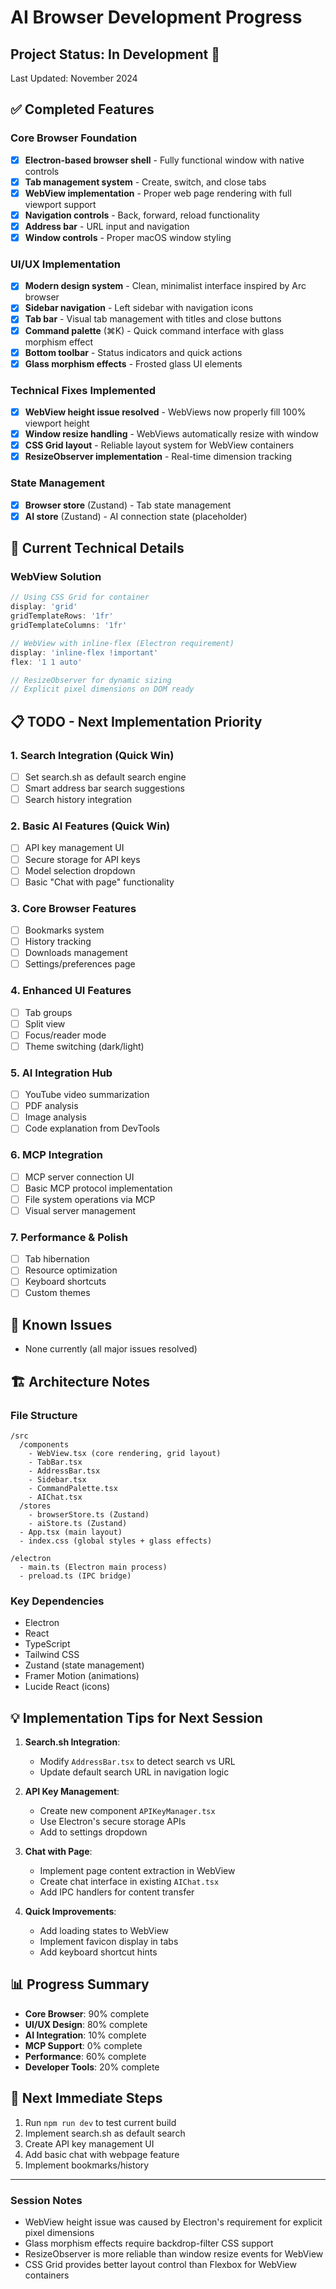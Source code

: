 # AI Browser Development Progress

## Project Status: In Development 🚧

Last Updated: November 2024

## ✅ Completed Features

### Core Browser Foundation
- [x] **Electron-based browser shell** - Fully functional window with native controls
- [x] **Tab management system** - Create, switch, and close tabs
- [x] **WebView implementation** - Proper web page rendering with full viewport support
- [x] **Navigation controls** - Back, forward, reload functionality
- [x] **Address bar** - URL input and navigation
- [x] **Window controls** - Proper macOS window styling

### UI/UX Implementation
- [x] **Modern design system** - Clean, minimalist interface inspired by Arc browser
- [x] **Sidebar navigation** - Left sidebar with navigation icons
- [x] **Tab bar** - Visual tab management with titles and close buttons
- [x] **Command palette** (⌘K) - Quick command interface with glass morphism effect
- [x] **Bottom toolbar** - Status indicators and quick actions
- [x] **Glass morphism effects** - Frosted glass UI elements

### Technical Fixes Implemented
- [x] **WebView height issue resolved** - WebViews now properly fill 100% viewport height
- [x] **Window resize handling** - WebViews automatically resize with window
- [x] **CSS Grid layout** - Reliable layout system for WebView containers
- [x] **ResizeObserver implementation** - Real-time dimension tracking

### State Management
- [x] **Browser store** (Zustand) - Tab state management
- [x] **AI store** (Zustand) - AI connection state (placeholder)

## 🔧 Current Technical Details

### WebView Solution
```javascript
// Using CSS Grid for container
display: 'grid'
gridTemplateRows: '1fr'
gridTemplateColumns: '1fr'

// WebView with inline-flex (Electron requirement)
display: 'inline-flex !important'
flex: '1 1 auto'

// ResizeObserver for dynamic sizing
// Explicit pixel dimensions on DOM ready
```

## 📋 TODO - Next Implementation Priority

### 1. Search Integration (Quick Win)
- [ ] Set search.sh as default search engine
- [ ] Smart address bar search suggestions
- [ ] Search history integration

### 2. Basic AI Features (Quick Win)
- [ ] API key management UI
- [ ] Secure storage for API keys
- [ ] Model selection dropdown
- [ ] Basic "Chat with page" functionality

### 3. Core Browser Features
- [ ] Bookmarks system
- [ ] History tracking
- [ ] Downloads management
- [ ] Settings/preferences page

### 4. Enhanced UI Features
- [ ] Tab groups
- [ ] Split view
- [ ] Focus/reader mode
- [ ] Theme switching (dark/light)

### 5. AI Integration Hub
- [ ] YouTube video summarization
- [ ] PDF analysis
- [ ] Image analysis
- [ ] Code explanation from DevTools

### 6. MCP Integration
- [ ] MCP server connection UI
- [ ] Basic MCP protocol implementation
- [ ] File system operations via MCP
- [ ] Visual server management

### 7. Performance & Polish
- [ ] Tab hibernation
- [ ] Resource optimization
- [ ] Keyboard shortcuts
- [ ] Custom themes

## 🐛 Known Issues
- None currently (all major issues resolved)

## 🏗️ Architecture Notes

### File Structure
```
/src
  /components
    - WebView.tsx (core rendering, grid layout)
    - TabBar.tsx
    - AddressBar.tsx
    - Sidebar.tsx
    - CommandPalette.tsx
    - AIChat.tsx
  /stores
    - browserStore.ts (Zustand)
    - aiStore.ts (Zustand)
  - App.tsx (main layout)
  - index.css (global styles + glass effects)

/electron
  - main.ts (Electron main process)
  - preload.ts (IPC bridge)
```

### Key Dependencies
- Electron
- React
- TypeScript
- Tailwind CSS
- Zustand (state management)
- Framer Motion (animations)
- Lucide React (icons)

## 💡 Implementation Tips for Next Session

1. **Search.sh Integration**: 
   - Modify `AddressBar.tsx` to detect search vs URL
   - Update default search URL in navigation logic

2. **API Key Management**:
   - Create new component `APIKeyManager.tsx`
   - Use Electron's secure storage APIs
   - Add to settings dropdown

3. **Chat with Page**:
   - Implement page content extraction in WebView
   - Create chat interface in existing `AIChat.tsx`
   - Add IPC handlers for content transfer

4. **Quick Improvements**:
   - Add loading states to WebView
   - Implement favicon display in tabs
   - Add keyboard shortcut hints

## 📊 Progress Summary
- **Core Browser**: 90% complete
- **UI/UX Design**: 80% complete  
- **AI Integration**: 10% complete
- **MCP Support**: 0% complete
- **Performance**: 60% complete
- **Developer Tools**: 20% complete

## 🎯 Next Immediate Steps
1. Run `npm run dev` to test current build
2. Implement search.sh as default search
3. Create API key management UI
4. Add basic chat with webpage feature
5. Implement bookmarks/history

---

### Session Notes
- WebView height issue was caused by Electron's requirement for explicit pixel dimensions
- Glass morphism effects require backdrop-filter CSS support
- ResizeObserver is more reliable than window resize events for WebView
- CSS Grid provides better layout control than Flexbox for WebView containers 